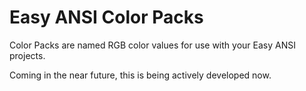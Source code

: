 # Easy ANSI Color Packs

Color Packs are named RGB color values for use with your Easy ANSI projects.

Coming in the near future, this is being actively developed now.
